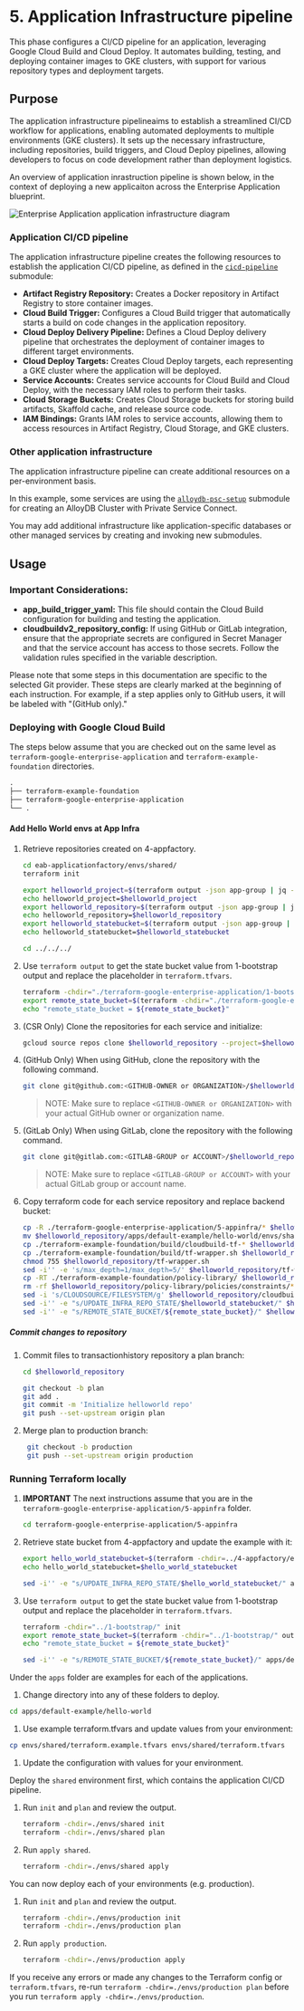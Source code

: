 # 5. Application Infrastructure pipeline

This phase configures a CI/CD pipeline for an application, leveraging Google Cloud Build and Cloud Deploy. It automates building, testing, and deploying container images to GKE clusters, with support for various repository types and deployment targets.

## Purpose

The application infrastructure pipelineaims to establish a streamlined CI/CD workflow for applications, enabling automated deployments to multiple environments (GKE clusters). It sets up the necessary infrastructure, including repositories, build triggers, and Cloud Deploy pipelines, allowing developers to focus on code development rather than deployment logistics.

An overview of application inrastruction pipeline is shown below, in the context of deploying a new applicaiton across the Enterprise Application blueprint.

![Enterprise Application application infrastructure diagram](../assets/eab-app-deployment.svg)

### Application CI/CD pipeline

The application infrastructure pipeline creates the following resources to establish the application CI/CD pipeline, as defined in the [`cicd-pipeline`](./modules/cicd-pipeline/) submodule:

- __Artifact Registry Repository:__ Creates a Docker repository in Artifact Registry to store container images.
- __Cloud Build Trigger:__ Configures a Cloud Build trigger that automatically starts a build on code changes in the application repository.
- __Cloud Deploy Delivery Pipeline:__ Defines a Cloud Deploy delivery pipeline that orchestrates the deployment of container images to different target environments.
- __Cloud Deploy Targets:__ Creates Cloud Deploy targets, each representing a GKE cluster where the application will be deployed.
- __Service Accounts:__ Creates service accounts for Cloud Build and Cloud Deploy, with the necessary IAM roles to perform their tasks.
- __Cloud Storage Buckets:__ Creates Cloud Storage buckets for storing build artifacts, Skaffold cache, and release source code.
- __IAM Bindings:__ Grants IAM roles to service accounts, allowing them to access resources in Artifact Registry, Cloud Storage, and GKE clusters.

### Other application infrastructure

The application infrastructure pipeline can create additional resources on a per-environment basis.

In this example, some services are using the [`alloydb-psc-setup`](.modules/alloydb-psc-setup) submodule for creating an AlloyDB Cluster with Private Service Connect.

You may add additional infrastructure like application-specific databases or other managed services by creating and invoking new submodules.

## Usage

### Important Considerations:

- __app_build_trigger_yaml:__ This file should contain the Cloud Build configuration for building and testing the application.
- __cloudbuildv2_repository_config:__ If using GitHub or GitLab integration, ensure that the appropriate secrets are configured in Secret Manager and that the service account has access to those secrets. Follow the validation rules specified in the variable description.

Please note that some steps in this documentation are specific to the selected Git provider. These steps are clearly marked at the beginning of each instruction. For example, if a step applies only to GitHub users, it will be labeled with "(GitHub only)."

### Deploying with Google Cloud Build

The steps below assume that you are checked out on the same level as `terraform-google-enterprise-application` and `terraform-example-foundation` directories.

```txt
.
├── terraform-example-foundation
├── terraform-google-enterprise-application
└── .
```

#### Add Hello World envs at App Infra

1. Retrieve repositories created on 4-appfactory.

    ```bash
    cd eab-applicationfactory/envs/shared/
    terraform init

    export helloworld_project=$(terraform output -json app-group | jq -r '.["default-example.hello-world"]["app_admin_project_id"]')
    echo helloworld_project=$helloworld_project
    export helloworld_repository=$(terraform output -json app-group | jq -r '.["default-example.hello-world"]["app_infra_repository_name"]')
    echo helloworld_repository=$helloworld_repository
    export helloworld_statebucket=$(terraform output -json app-group | jq -r '.["default-example.hello-world"]["app_cloudbuild_workspace_state_bucket_name"]' | sed 's/.*\///')
    echo helloworld_statebucket=$helloworld_statebucket

    cd ../../../
    ```

1. Use `terraform output` to get the state bucket value from 1-bootstrap output and replace the placeholder in `terraform.tfvars`.

   ```bash
   terraform -chdir="./terraform-google-enterprise-application/1-bootstrap/" init
   export remote_state_bucket=$(terraform -chdir="./terraform-google-enterprise-application/1-bootstrap/" output -raw state_bucket)
   echo "remote_state_bucket = ${remote_state_bucket}"
   ```

1. (CSR Only) Clone the repositories for each service and initialize:

    ```bash
    gcloud source repos clone $helloworld_repository --project=$helloworld_project
    ```

1. (GitHub Only) When using GitHub, clone the repository with the following command.

   ```bash
   git clone git@github.com:<GITHUB-OWNER or ORGANIZATION>/$helloworld_repository.git
   ```

   > NOTE: Make sure to replace `<GITHUB-OWNER or ORGANIZATION>` with your actual GitHub owner or organization name.

1. (GitLab Only) When using GitLab, clone the repository with the following command.

   ```bash
   git clone git@gitlab.com:<GITLAB-GROUP or ACCOUNT>/$helloworld_repository.git
   ```

   > NOTE: Make sure to replace `<GITLAB-GROUP or ACCOUNT>` with your actual GitLab group or account name.

1. Copy terraform code for each service repository and replace backend bucket:

    ```bash
    cp -R ./terraform-google-enterprise-application/5-appinfra/* $helloworld_repository
    mv $helloworld_repository/apps/default-example/hello-world/envs/shared/terraform.example.tfvars $helloworld_repository/apps/default-example/hello-world/envs/shared/terraform.tfvars
    cp ./terraform-example-foundation/build/cloudbuild-tf-* $helloworld_repository/
    cp ./terraform-example-foundation/build/tf-wrapper.sh $helloworld_repository/
    chmod 755 $helloworld_repository/tf-wrapper.sh
    sed -i'' -e 's/max_depth=1/max_depth=5/' $helloworld_repository/tf-wrapper.sh
    cp -RT ./terraform-example-foundation/policy-library/ $helloworld_repository/policy-library
    rm -rf $helloworld_repository/policy-library/policies/constraints/*
    sed -i 's/CLOUDSOURCE/FILESYSTEM/g' $helloworld_repository/cloudbuild-tf-*
    sed -i'' -e "s/UPDATE_INFRA_REPO_STATE/$helloworld_statebucket/" $helloworld_repository/apps/default-example/hello-world/envs/shared/backend.tf
    sed -i'' -e "s/REMOTE_STATE_BUCKET/${remote_state_bucket}/" $helloworld_repository/apps/default-example/hello-world/envs/shared/terraform.tfvars
    ```

##### Commit changes to repository

1. Commit files to transactionhistory repository a plan branch:

    ```bash
    cd $helloworld_repository

    git checkout -b plan
    git add .
    git commit -m 'Initialize helloworld repo'
    git push --set-upstream origin plan
    ```

1. Merge plan to production branch:

   ```bash
    git checkout -b production
    git push --set-upstream origin production
    ```

### Running Terraform locally

1. **IMPORTANT** The next instructions assume that you are in the `terraform-google-enterprise-application/5-appinfra` folder.

   ```bash
   cd terraform-google-enterprise-application/5-appinfra
   ```

1. Retrieve state bucket from 4-appfactory and update the example with it:

   ```bash
   export hello_world_statebucket=$(terraform -chdir=../4-appfactory/envs/shared output -json app-group | jq -r '.["default-example.hello-world"].app_cloudbuild_workspace_state_bucket_name' | sed 's/.*\///')
   echo hello_world_statebucket=$hello_world_statebucket

   sed -i'' -e "s/UPDATE_INFRA_REPO_STATE/$hello_world_statebucket/" apps/default-example/hello-world/envs/shared/backend.tf
   ```

1. Use `terraform output` to get the state bucket value from 1-bootstrap output and replace the placeholder in `terraform.tfvars`.

   ```bash
   terraform -chdir="../1-bootstrap/" init
   export remote_state_bucket=$(terraform -chdir="../1-bootstrap/" output -raw state_bucket)
   echo "remote_state_bucket = ${remote_state_bucket}"

   sed -i'' -e "s/REMOTE_STATE_BUCKET/${remote_state_bucket}/" apps/default-example/hello-world/envs/shared/terraform.tfvars
   ```

Under the `apps` folder are examples for each of the applications.

1. Change directory into any of these folders to deploy.

```bash
cd apps/default-example/hello-world
```

1. Use example terraform.tfvars and update values from your environment:

```bash
cp envs/shared/terraform.example.tfvars envs/shared/terraform.tfvars
```

1. Update the configuration with values for your environment.

Deploy the `shared` environment first, which contains the application CI/CD pipeline.

1. Run `init` and `plan` and review the output.

   ```bash
   terraform -chdir=./envs/shared init
   terraform -chdir=./envs/shared plan
   ```

1. Run `apply shared`.

   ```bash
   terraform -chdir=./envs/shared apply
   ```

You can now deploy each of your environments (e.g. production).

1. Run `init` and `plan` and review the output.

   ```bash
   terraform -chdir=./envs/production init
   terraform -chdir=./envs/production plan
   ```

1. Run `apply production`.

   ```bash
   terraform -chdir=./envs/production apply
   ```

If you receive any errors or made any changes to the Terraform config or `terraform.tfvars`, re-run `terraform -chdir=./envs/production plan` before you run `terraform apply -chdir=./envs/production`.
